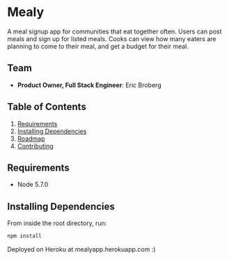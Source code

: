 # Mealy

A meal signup app for communities that eat together often.
Users can post meals and sign up for listed meals. Cooks can view how many eaters are planning to come to their meal, and get a budget for their meal.

## Team

  - __Product Owner, Full Stack Engineer__: Eric Broberg
  
## Table of Contents

  1. [Requirements](#requirements)
  2. [Installing Dependencies](#installing-dependencies)
  3. [Roadmap](#roadmap)
  4. [Contributing](#contributing)

## Requirements

- Node 5.7.0

## Installing Dependencies

From inside the root directory, run:

```sh
npm install
```

Deployed on Heroku at mealyapp.herokuapp.com :)
